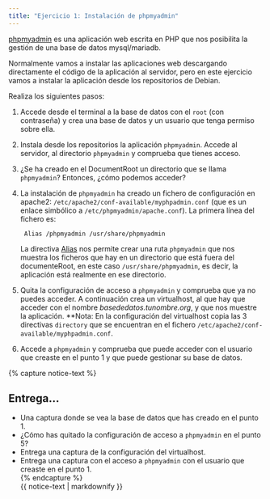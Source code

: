 ```yaml
---
title: "Ejercicio 1: Instalación de phpmyadmin"
---
```


[phpmyadmin](https://www.phpmyadmin.net/) es una aplicación web escrita en PHP que nos posibilita la gestión de una base de datos mysql/mariadb.

Normalmente vamos a instalar las aplicaciones web descargando directamente el código de la aplicación al servidor, pero en este ejercicio vamos a instalar la aplicación desde los repositorios de Debian.

Realiza los siguientes pasos:

1. Accede desde el terminal a la base de datos con el `root` (con contraseña) y crea una base de datos y un usuario que tenga permiso sobre ella.
2. Instala desde los repositorios la aplicación `phpmyadmin`. Accede al servidor, al directorio `phpmyadmin` y comprueba que tienes acceso.
3. ¿Se ha creado en el DocumentRoot un directorio que se llama `phpmyadmin`? Entonces, ¿cómo podemos acceder?
4. La instalación de `phpmyadmin` ha creado un fichero de configuración en apache2: `/etc/apache2/conf-available/myphpadmin.conf` (que es un enlace simbólico a `/etc/phpmyadmin/apache.conf`). La primera línea del fichero es:

        Alias /phpmyadmin /usr/share/phpmyadmin

    La directiva [Alias](http://httpd.apache.org/docs/trunk/es/mod/mod_alias.html) nos permite crear una ruta `phpmyadmin` que nos muestra los ficheros que hay en un directorio que está fuera del documenteRoot, en este caso `/usr/share/phpmyadmin`, es decir, la aplicación está realmente en ese directorio.
5. Quita la configuración de acceso a `phpmyadmin` y comprueba que ya no puedes acceder. A continuación crea un virtualhost, al que hay que acceder con el nombre *basededatos.tunombre.org*, y que nos muestre la aplicación. **Nota: En la configuración del virtualhost copia las 3 directivas `directory` que se encuentran en el fichero `/etc/apache2/conf-available/myphpadmin.conf`.
6. Accede a `phpmyadmin` y comprueba que puede acceder con el usuario que creaste en el punto 1 y que puede gestionar su base de datos.

{% capture notice-text %}
## Entrega...

* Una captura donde se vea la base de datos que has creado en el punto 1.
* ¿Cómo has quitado la configuración de acceso a `phpmyadmin` en el punto 5?
* Entrega una captura de la configuración del virtualhost.
* Entrega una captura con el acceso a `phpmyadmin` con el usuario que creaste en el punto 1.    
{% endcapture %}<div class="notice--info">{{ notice-text | markdownify }}</div>

